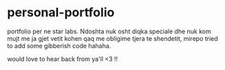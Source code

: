 # personal-portfolio
portfolio per ne star labs.
Ndoshta nuk osht diqka speciale dhe nuk kom mujt me ja gjet vetit kohen qaq me obligime tjera te shendetit,
mirepo tried to add some gibberish code hahaha.

would love to hear back from ya'll <3 !!
